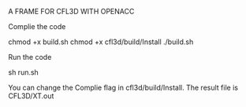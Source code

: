 A FRAME FOR CFL3D WITH OPENACC

Complie the code

chmod +x build.sh
chmod +x cfl3d/build/Install
./build.sh

Run the code

sh run.sh

You can change the Complie flag in cfl3d/build/Install.
The result file is CFL3D/XT.out
